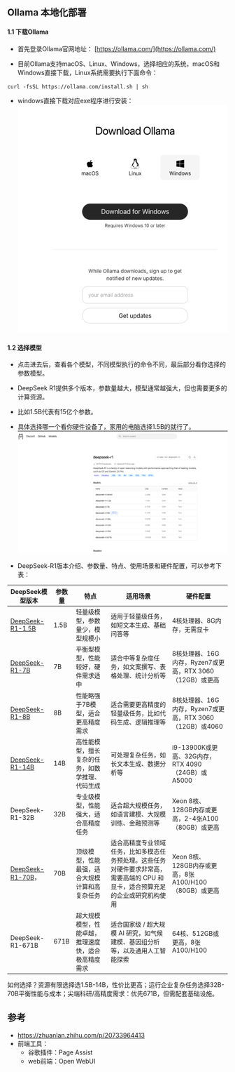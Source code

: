 ## Ollama 本地化部署

#### 1.1 下载Ollama

- 首先登录Ollama官网地址： [https://ollama.com/](https://ollama.com/) 

- 目前Ollama支持macOS、Linux、Windows，选择相应的系统，macOS和Windows直接下载，Linux系统需要执行下面命令：
```
curl -fsSL https://ollama.com/install.sh | sh
```
- windows直接下载对应exe程序进行安装：
![](assets/Pasted%20image%2020250617173845.png)

#### 1.2 选择模型

- 点击进去后，查看各个模型，不同模型执行的命令不同，最后部分看你选择的参数模型。
- DeepSeek R1提供多个版本，参数量越大，模型通常越强大，但也需要更多的计算资源。
- 比如1.5B代表有15亿个参数。
- 具体选择哪一个看你硬件设备了，家用的电脑选择1.5B的就行了。
![](assets/Pasted%20image%2020250617174017.png)

- DeepSeek-R1版本介绍、参数量、特点、使用场景和硬件配置，可以参考下表：

| DeepSeek模型版本                                                                                                                                      | 参数量  | 特点                         | 适用场景                                                               | 硬件配置                                      |
| ------------------------------------------------------------------------------------------------------------------------------------------------- | ---- | -------------------------- | ------------------------------------------------------------------ | ----------------------------------------- |
| [DeepSeek-R1-1.5B](https://zhida.zhihu.com/search?content_id=253528608&content_type=Article&match_order=1&q=DeepSeek-R1-1.5B&zhida_source=entity) | 1.5B | 轻量级模型，参数量少，模型规模小           | 适用于轻量级任务，如短文本生成、基础问答等                                              | 4核处理器、8G内存，无需显卡                           |
| [DeepSeek-R1-7B](https://zhida.zhihu.com/search?content_id=253528608&content_type=Article&match_order=1&q=DeepSeek-R1-7B&zhida_source=entity)     | 7B   | 平衡型模型，性能较好，硬件需求适中          | 适合中等复杂度任务，如文案撰写、表格处理、统计分析等                                         | 8核处理器、16G内存，Ryzen7或更高，RTX 3060（12GB）或更高   |
| [DeepSeek-R1-8B](https://zhida.zhihu.com/search?content_id=253528608&content_type=Article&match_order=1&q=DeepSeek-R1-8B&zhida_source=entity)     | 8B   | 性能略强于7B模型，适合更高精度需求         | 适合需要更高精度的轻量级任务，比如代码生成、逻辑推理等                                        | 8核处理器、16G内存，Ryzen7或更高，RTX 3060（12GB）或4060 |
| [DeepSeek-R1-14B](https://zhida.zhihu.com/search?content_id=253528608&content_type=Article&match_order=1&q=DeepSeek-R1-14B&zhida_source=entity)   | 14B  | 高性能模型，擅长复杂的任务，如数学推理、代码生成   | 可处理复杂任务，如长文本生成、数据分析等                                               | i9-13900K或更高、32G内存，RTX 4090（24GB）或A5000   |
| DeepSeek-R1-32B                                                                                                                                   | 32B  | 专业级模型，性能强大，适合高精度任务         | 适合超大规模任务，如语言建模、大规模训练、金融预测等                                         | Xeon 8核、128GB内存或更高，2-4张A100（80GB）或更高      |
| [DeepSeek-R1-70B](https://zhida.zhihu.com/search?content_id=253528608&content_type=Article&match_order=1&q=DeepSeek-R1-70B&zhida_source=entity)，  | 70B  | 顶级模型，性能最强，适合大规模计算和高复杂任务    | 适合高精度专业领域任务，比如多模态任务预处理。这些任务对硬件要求非常高，需要高端的 CPU 和显卡，适合预算充足的企业或研究机构使用 | Xeon 8核、128GB内存或更高，8张A100/H100（80GB）或更高   |
| DeepSeek-R1-671B                                                                                                                                  | 671B | 超大规模模型，性能卓越，推理速度快，适合极高精度需求 | 适合国家级 / 超大规模 AI 研究，如气候建模、基因组分析等，以及通用人工智能探索                         | 64核、512GB或更高，8张A100/H100                  |

如何选择？资源有限选择选1.5B-14B，性价比更高；运行企业复杂任务选择32B-70B平衡性能与成本；尖端科研/高精度需求：优先671B，但需配套基础设施。


## 参考
- https://zhuanlan.zhihu.com/p/20733964413
- 前端工具：
	- 谷歌插件：Page Assist
	- web前端：Open WebUI